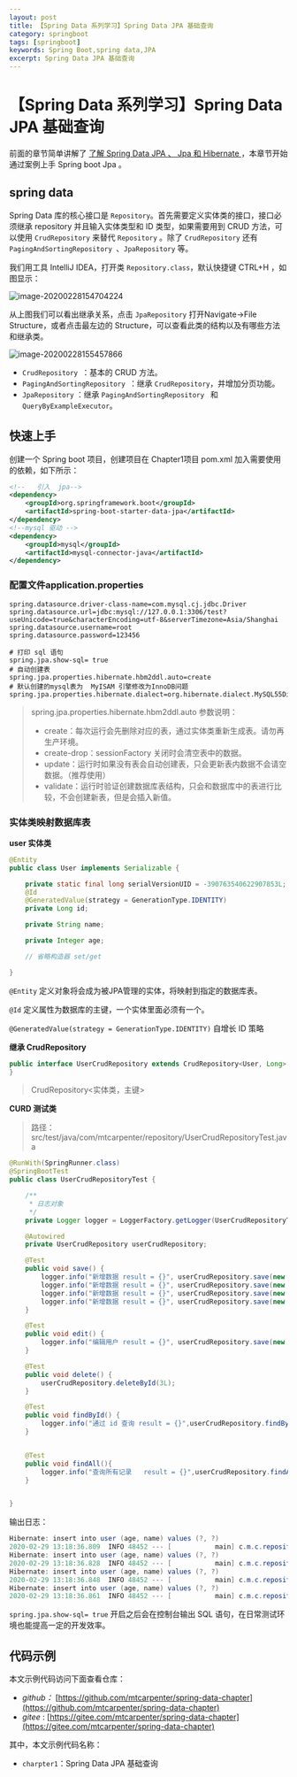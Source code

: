 ```yaml
---
layout: post
title: 【Spring Data 系列学习】Spring Data JPA 基础查询
category: springboot
tags: [springboot]
keywords: Spring Boot,spring data,JPA
excerpt: Spring Data JPA 基础查询
---
```


# 【Spring Data 系列学习】Spring Data JPA 基础查询

前面的章节简单讲解了 [了解 Spring Data JPA 、 Jpa 和 Hibernate ](https://blog.lixc.top/springboot/2020/02/22/spring-data-jpa-hibernate.html)，本章节开始通过案例上手 Spring boot Jpa 。

## spring data

Spring Data 库的核心接口是 `Repository`。首先需要定义实体类的接口，接口必须继承 repository 并且输入实体类型和 ID 类型，如果需要用到 CRUD 方法，可以使用 `CrudRepository` 来替代 `Repository` 。除了 `CrudRepository` 还有 `PagingAndSortingRepository `、`JpaRepository` 等。

我们用工具 IntelliJ IDEA，打开类 `Repository.class`，默认快捷键 CTRL+H ，如图显示：

![image-20200228154704224](https://mtcarpenter.oss-cn-beijing.aliyuncs.com/images/image-20200228154704224.png)



从上图我们可以看出继承关系，点击 `JpaRepository` 打开Navigate→File Structure，或者点击最左边的 Structure，可以查看此类的结构以及有哪些方法和继承类。

![image-20200228155457866](https://mtcarpenter.oss-cn-beijing.aliyuncs.com/images/image-20200228155457866.png)

- `CrudRepository `：基本的 CRUD 方法。
- `PagingAndSortingRepository `：继承 `CrudRepository`，并增加分页功能。
- `JpaRepository` ：继承 `PagingAndSortingRepository ` 和 `QueryByExampleExecutor`。

## 快速上手

创建一个 Spring boot 项目，创建项⽬在 Chapter1项⽬ pom.xml 加入需要使⽤的依赖，如下所示：

```xml
<!--   引入  jpa-->
<dependency>
    <groupId>org.springframework.boot</groupId>
    <artifactId>spring-boot-starter-data-jpa</artifactId>
</dependency>
<!--mysql 驱动 -->
<dependency>
    <groupId>mysql</groupId>
    <artifactId>mysql-connector-java</artifactId>
</dependency>
```

### 配置文件application.properties

```properties
spring.datasource.driver-class-name=com.mysql.cj.jdbc.Driver
spring.datasource.url=jdbc:mysql://127.0.0.1:3306/test?useUnicode=true&characterEncoding=utf-8&serverTimezone=Asia/Shanghai
spring.datasource.username=root
spring.datasource.password=123456

# 打印 sql 语句
spring.jpa.show-sql= true
# 自动创建表
spring.jpa.properties.hibernate.hbm2ddl.auto=create
# 默认创建的mysql表为  MyISAM 引擎修改为InnoDB问题
spring.jpa.properties.hibernate.dialect=org.hibernate.dialect.MySQL55Dialect
```

> spring.jpa.properties.hibernate.hbm2ddl.auto 参数说明：
>
> - create：每次运行会先删除对应的表，通过实体类重新生成表。请勿再生产环境。
> - create-drop：sessionFactory 关闭时会清空表中的数据。
> - update：运行时如果没有表会自动创建表，只会更新表内数据不会请空数据。（推荐使用）
> -  validate：运行时验证创建数据库表结构，只会和数据库中的表进行比较，不会创建新表，但是会插入新值。

### 实体类映射数据库表

**user 实体类**

```java
@Entity
public class User implements Serializable {

    private static final long serialVersionUID = -390763540622907853L;
    @Id
    @GeneratedValue(strategy = GenerationType.IDENTITY)
    private Long id;

    private String name;

    private Integer age;

    // 省略构造器 set/get		

}
```

`@Entity` 定义对象将会成为被JPA管理的实体，将映射到指定的数据库表。

`@Id` 定义属性为数据库的主键，一个实体里面必须有一个。

`@GeneratedValue(strategy = GenerationType.IDENTITY)` 自增长 ID 策略

**继承 CrudRepository**

```java
public interface UserCrudRepository extends CrudRepository<User, Long> {
}

```

> CrudRepository<实体类，主键>

**CURD 测试类**

> 路径：src/test/java/com/mtcarpenter/repository/UserCrudRepositoryTest.java

```java
@RunWith(SpringRunner.class)
@SpringBootTest
public class UserCrudRepositoryTest {

    /**
     * ⽇志对象
     */
    private Logger logger = LoggerFactory.getLogger(UserCrudRepositoryTest.class);

    @Autowired
    private UserCrudRepository userCrudRepository;

    @Test
    public void save() {
        logger.info("新增数据 result = {}", userCrudRepository.save(new User("小米", 9)));
        logger.info("新增数据 result = {}", userCrudRepository.save(new User("张三", 16)));
        logger.info("新增数据 result = {}", userCrudRepository.save(new User("三哥", 12)));
        logger.info("新增数据 result = {}", userCrudRepository.save(new User("米二", 8)));
    }

    @Test
    public void edit() {
        logger.info("编辑用户 result = {}", userCrudRepository.save(new User(3L, "三三", 16)));
    }

    @Test
    public void delete() {
        userCrudRepository.deleteById(3L);
    }

    @Test
    public void findById() {
        logger.info("通过 id 查询 result = {}",userCrudRepository.findById(1L));
    }


    @Test
    public void findAll(){
        logger.info("查询所有记录   result = {}",userCrudRepository.findAll());
    }


}

```

输出日志：

```java
Hibernate: insert into user (age, name) values (?, ?)
2020-02-29 13:18:36.809  INFO 48452 --- [           main] c.m.c.repository.UserCrudRepositoryTest  : 新增数据 result = User{id=1, name='小米', age=9}
Hibernate: insert into user (age, name) values (?, ?)
2020-02-29 13:18:36.828  INFO 48452 --- [           main] c.m.c.repository.UserCrudRepositoryTest  : 新增数据 result = User{id=2, name='张三', age=16}
Hibernate: insert into user (age, name) values (?, ?)
2020-02-29 13:18:36.848  INFO 48452 --- [           main] c.m.c.repository.UserCrudRepositoryTest  : 新增数据 result = User{id=3, name='三哥', age=12}
Hibernate: insert into user (age, name) values (?, ?)
2020-02-29 13:18:36.861  INFO 48452 --- [           main] c.m.c.repository.UserCrudRepositoryTest  : 新增数据 result = User{id=4, name='米二', age=8}

```

`spring.jpa.show-sql= true` 开启之后会在控制台输出 SQL 语句，在日常测试环境也能提高一定的开发效率。

## 代码示例

本文示例代码访问下面查看仓库：

- *github：* [https://github.com/mtcarpenter/spring-data-chapter](https://github.com/mtcarpenter/spring-data-chapter)
- *gitee* :      [https://gitee.com/mtcarpenter/spring-data-chapter](https://gitee.com/mtcarpenter/spring-data-chapter)

其中，本文示例代码名称：

- `charpter1`：Spring Data JPA 基础查询